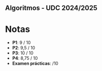 ## Algoritmos - UDC 2024/2025


# Notas

- **P1**: 9  / 10
- **P2**: 9,5 / 10
- **P3**: 10 / 10
- **P4**: 8,75 / 10
- **Examen prácticas**:   /10

